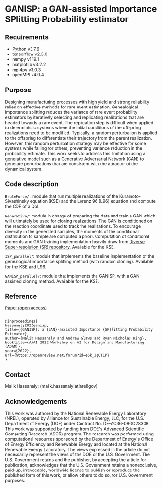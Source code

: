 # GANISP: a GAN-assisted Importance SPlitting Probability estimator


## Requirements
- Python v3.7.6
- tensorflow v2.3.0
- numpy v1.19.1
- matplotlib v3.2.2
- mpi4py v3.0.3
- openMPI v4.0.4


## Purpose

Designing manufacturing processes with high yield and strong reliability relies on effective methods for rare event estimation.
Genealogical importance splitting reduces the variance of rare event probability estimators by iteratively selecting and replicating realizations that are headed towards a rare event. The replication step is difficult when applied to deterministic systems where the initial conditions of the offspring realizations need to be modified. Typically, a random perturbation is applied to the offspring to differentiate their trajectory from the parent realization. However, this random perturbation strategy may be effective for some systems while failing for others, preventing variance reduction in the probability estimate. This work seeks to address this limitation using a generative model such as a Generative Adversarial Network (GAN) to generate perturbations that are consistent with the attractor of the dynamical system.

## Code description

`BruteForce/` : module that run multiple realizations of the Kuramoto-Sivashinsky equation (KSE) and the Lorenz 96 (L96) equation and compute the CDF of a QoI.

`Generative/`: module in charge of preparing the data and train a GAN which will ultimately be used for cloning realizations. The GAN is conditioned on the reaction coordinate used to track the realizations. To encourage diversity in the generated samples, the moments of the conditional distribution to sample are computed a priori. Computation of conditional moments and GAN training implementation heavily draw from [Diverse Super-resolution (SR) repository](https://github.com/NREL/diversity_SR/tree/master/diversity_SR). Available for the KSE.

`ISP_parallel/`: module that implements the baseline implementation of the genealogical importance splitting method (with random cloning). Available for the KSE and L96.

`GANISP_parallel/`: module that implements the GANISP, with a GAN-assisted cloning method. Available for the KSE. 

## Reference

[Paper (open access)](https://openreview.net/pdf?id=e6k_JgCT1P)

```

@inproceedings{
hassanaly2022ganisp,
title={{GANISP}: a {GAN}-assisted Importance {SP}litting Probability Estimator},
author={Malik Hassanaly and Andrew Glaws and Ryan Nicholas King},
booktitle={AAAI 2022 Workshop on AI for Design and Manufacturing (ADAM)},
year={2022},
url={https://openreview.net/forum?id=e6k_JgCT1P}
}

```


## Contact

Malik Hassanaly: (malik.hassanaly!at!nrel!gov)

## Acknowledgements

This work was authored by the National Renewable Energy Laboratory (NREL), operated by Alliance for Sustainable Energy, LLC, for the U.S. Department of Energy (DOE) under Contract No. DE-AC36-08GO28308. This work was supported by funding from DOE's Advanced Scientific Computing Research (ASCR) program. The research was performed using computational resources sponsored by the Department of Energy's Office of Energy Efficiency and Renewable Energy and located at the National Renewable Energy Laboratory. The views expressed in the article do not necessarily represent the views of the DOE or the U.S. Government. The U.S. Government retains and the publisher, by accepting the article for publication, acknowledges that the U.S. Government retains a nonexclusive, paid-up, irrevocable, worldwide license to publish or reproduce the published form of this work, or allow others to do so, for U.S. Government purposes.

